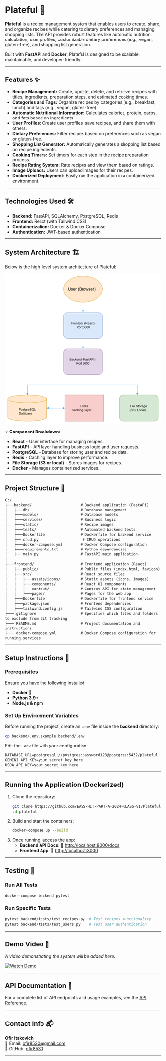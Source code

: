 # **Plateful** 🍲

**Plateful** is a recipe management system that enables users to create, share, and organize recipes while catering to dietary preferences and managing shopping lists. The API provides robust features like automatic nutrition calculation, user profiles, customizable dietary preferences (e.g., vegan, gluten-free), and shopping list generation.

Built with **FastAPI** and **Docker**, Plateful is designed to be scalable, maintainable, and developer-friendly.

---

## **Features** ✨

- **Recipe Management:** Create, update, delete, and retrieve recipes with titles, ingredients, preparation steps, and estimated cooking times.
- **Categories and Tags:** Organize recipes by categories (e.g., breakfast, lunch) and tags (e.g., vegan, gluten-free).
- **Automatic Nutritional Information:** Calculates calories, protein, carbs, and fats based on ingredients.
- **User Profiles:** Create user profiles, save recipes, and share them with others.
- **Dietary Preferences:** Filter recipes based on preferences such as vegan or gluten-free.
- **Shopping List Generator:** Automatically generates a shopping list based on recipe ingredients.
- **Cooking Timers:** Set timers for each step in the recipe preparation process.
- **Recipe Rating System:** Rate recipes and view them based on ratings.
- **Image Uploads:** Users can upload images for their recipes.
- **Dockerized Deployment:** Easily run the application in a containerized environment.

---

## **Technologies Used** 🛠️

- **Backend:** FastAPI, SQLAlchemy, PostgreSQL, Redis
- **Frontend:** React (with Tailwind CSS)
- **Containerization:** Docker & Docker Compose
- **Authentication:** JWT-based authentication

---

## **System Architecture** 🏗️

Below is the high-level system architecture of Plateful:

![Architecture Diagram](./frontend/src/assets/Architecture-image.png)


💡 **Component Breakdown:**
- **React** - User interface for managing recipes.
- **FastAPI** - API layer handling business logic and user requests.
- **PostgreSQL** - Database for storing user and recipe data.
- **Redis** - Caching layer to improve performance.
- **File Storage (S3 or local)** - Stores images for recipes.
- **Docker** - Manages containerized services.

---

## **Project Structure** 📂

```plaintext
C:/
├───backend/                      # Backend application (FastAPI)
│   ├───db/                       # Database management
│   ├───models/                   # Database models
│   ├───services/                 # Business logic
│   ├───static/                   # Recipe images
│   ├───tests/                    # Automated backend tests
│   ├───Dockerfile                # Dockerfile for backend service
│   ├── crud.py                    # CRUD operations
│   ├───docker-compose.yml        # Docker Compose configuration
│   ├───requirements.txt          # Python dependencies
│   ├───main.py                   # FastAPI main application
│
├───frontend/                     # Frontend application (React)
│   ├───public/                   # Public files (index.html, favicon)
│   ├───src/                      # React source files
│   │   ├───assets/icons/         # Static assets (icons, images)
│   │   ├───components/           # React UI components
│   │   ├───context/              # Context API for state management
│   │   ├───pages/                # Pages for the web app
│   ├───Dockerfile                # Dockerfile for frontend service
│   ├───package.json              # Frontend dependencies
│   ├───tailwind.config.js        # Tailwind CSS configuration
├───.gitignore                    # Specifies which files and folders to exclude from Git tracking
├─── README.md                    # Project documentation and instructions
├─── docker-compose.yml           # Docker Compose configuration for running services

```

---

## **Setup Instructions** 🚀

### **Prerequisites**

Ensure you have the following installed:

- **Docker** 🐳 
- **Python 3.9+** 
- **Node.js & npm** 

### **Set Up Environment Variables**

Before running the project, create an `.env` file inside the **backend** directory:

```sh
cp backend/.env.example backend/.env
```

Edit the `.env` file with your configuration:

```
DATABASE_URL=postgresql://postgres:password123@postgres:5432/plateful
GEMINI_API_KEY=your_secret_key_here
USDA_API_KEY=your_secret_key_here
```

---

## **Running the Application (Dockerized)**

1. Clone the repository:
   ```bash
   git clone https://github.com/EASS-HIT-PART-A-2024-CLASS-VI/Plateful-ofir
   cd plateful
   ```
2. Build and start the containers:
   ```bash
   docker-compose up --build
   ```
3. Once running, access the app:
   - **Backend API Docs**: 🔗 [http://localhost:8000/docs](http://localhost:8000/docs)
   - **Frontend App**: 🔗 [http://localhost:3000](http://localhost:3000)

---

## **Testing** 🧪

### **Run All Tests**
```bash
docker-compose backend pytest
```
### **Run Specific Tests**
```bash
pytest backend/tests/test_recipes.py  # Test recipes functionality
pytest backend/tests/test_users.py    # Test user authentication
```

---

## **Demo Video** 🎥

_A video demonstrating the system will be added here._

[![Watch Demo](https://img.youtube.com/vi/your-video-id-here/0.jpg)](https://www.youtube.com/watch?v=your-video-id-here)

---

## **API Documentation** 📖

For a complete list of API endpoints and usage examples, see the [API Reference](./docs/API.md).

---

## **Contact Info** 📬

**Ofir Itskovich**  
📧 Email: ofir8530@gmail.com  
🔗 GitHub: [ofir8530](https://github.com/ofir8530)

---

